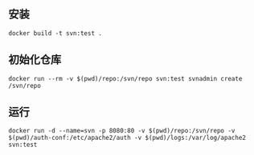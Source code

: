 ## 安装
```
docker build -t svn:test .
```

## 初始化仓库
```
docker run --rm -v $(pwd)/repo:/svn/repo svn:test svnadmin create /svn/repo
```

## 运行
```
docker run -d --name=svn -p 8080:80 -v $(pwd)/repo:/svn/repo -v $(pwd)/auth-conf:/etc/apache2/auth -v $(pwd)/logs:/var/log/apache2 svn:test
```
